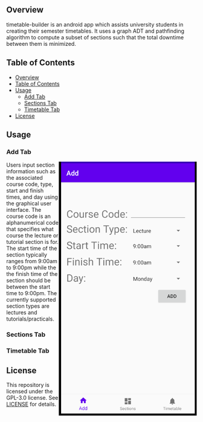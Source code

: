 ## Overview
timetable-builder is an android app which assists university students in creating their semester timetables. It uses a graph ADT and pathfinding algorithm to compute a subset of sections such that the total downtime between them is minimized.

## Table of Contents
- [Overview](#overview)
- [Table of Contents](#table-of-contents)
- [Usage](#usage)
  - [Add Tab](#add-tab)
  - [Sections Tab](#sections-tab)
  - [Timetable Tab](#timetable-tab)
- [License](#license)

## Usage

### Add Tab

<img align = "right" src ="media/add_screen.png">

Users input section information such as the associated course code, type, start and finish times, and day using the graphical user interface. The course code is an alphanumerical code that specifies what course the lecture or tutorial section is for. The start time of the section typically ranges from 9:00am to 9:00pm while the the finish time of the section should be between the start time to 9:00pm. The currently supported section types are lectures and tutorials/practicals. 

### Sections Tab

### Timetable Tab

## License

This repository is licensed under the GPL-3.0 license. See [LICENSE](LICENSE) for details.

